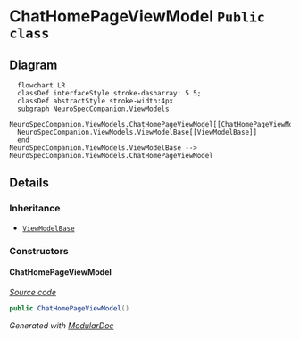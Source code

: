 # ChatHomePageViewModel `Public class`

## Diagram
```mermaid
  flowchart LR
  classDef interfaceStyle stroke-dasharray: 5 5;
  classDef abstractStyle stroke-width:4px
  subgraph NeuroSpecCompanion.ViewModels
  NeuroSpecCompanion.ViewModels.ChatHomePageViewModel[[ChatHomePageViewModel]]
  NeuroSpecCompanion.ViewModels.ViewModelBase[[ViewModelBase]]
  end
NeuroSpecCompanion.ViewModels.ViewModelBase --> NeuroSpecCompanion.ViewModels.ChatHomePageViewModel
```

## Details
### Inheritance
 - [
`ViewModelBase`
](./ViewModelBase.md)

### Constructors
#### ChatHomePageViewModel
[*Source code*](https://github.com///blob//NeuroSpecCompanion/ViewModels/ChatHomePageViewModel.cs#L11)
```csharp
public ChatHomePageViewModel()
```

*Generated with* [*ModularDoc*](https://github.com/hailstorm75/ModularDoc)

